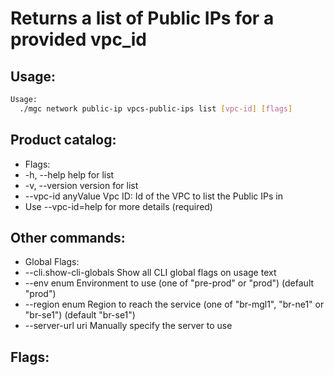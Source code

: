 # Returns a list of Public IPs for a provided vpc_id

## Usage:
```bash
Usage:
  ./mgc network public-ip vpcs-public-ips list [vpc-id] [flags]
```

## Product catalog:
- Flags:
- -h, --help              help for list
- -v, --version           version for list
- --vpc-id anyValue   Vpc ID: Id of the VPC to list the Public IPs in
- Use --vpc-id=help for more details (required)

## Other commands:
- Global Flags:
- --cli.show-cli-globals   Show all CLI global flags on usage text
- --env enum               Environment to use (one of "pre-prod" or "prod") (default "prod")
- --region enum            Region to reach the service (one of "br-mgl1", "br-ne1" or "br-se1") (default "br-se1")
- --server-url uri         Manually specify the server to use

## Flags:
```bash

```

